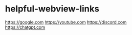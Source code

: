# helpful-webview-links
https://google.com
https://youtube.com
https://discord.com
https://chatgpt.com
